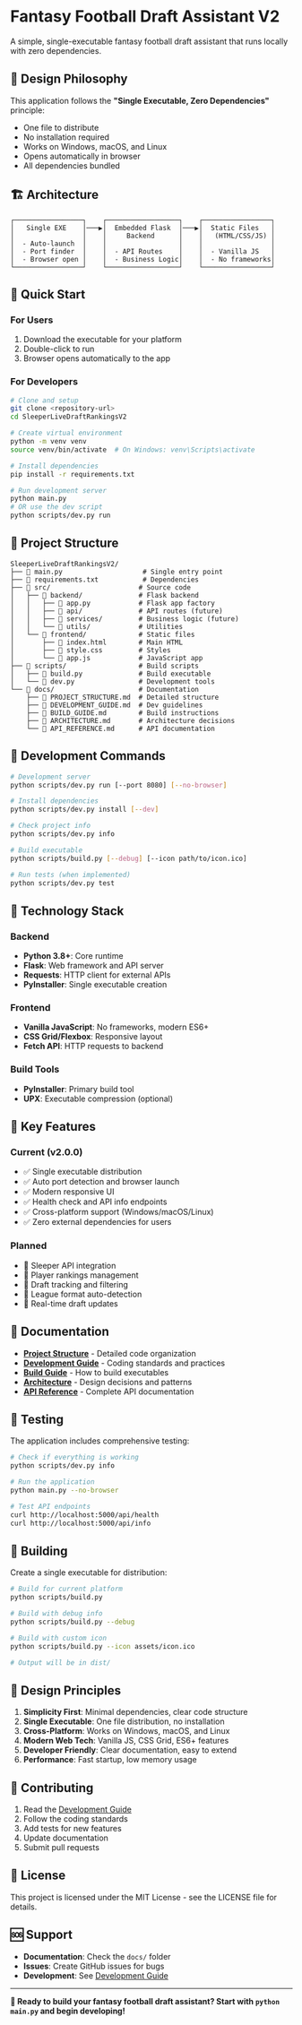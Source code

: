 # Fantasy Football Draft Assistant V2

A simple, single-executable fantasy football draft assistant that runs locally with zero dependencies.

## 🎯 Design Philosophy

This application follows the **"Single Executable, Zero Dependencies"** principle:
- One file to distribute
- No installation required
- Works on Windows, macOS, and Linux
- Opens automatically in browser
- All dependencies bundled

## 🏗️ Architecture

```
┌─────────────────┐    ┌──────────────────┐    ┌─────────────────┐
│   Single EXE    │───▶│  Embedded Flask  │───▶│  Static Files   │
│                 │    │     Backend      │    │   (HTML/CSS/JS) │
│  - Auto-launch  │    │                  │    │                 │
│  - Port finder  │    │  - API Routes    │    │  - Vanilla JS   │
│  - Browser open │    │  - Business Logic│    │  - No frameworks│
└─────────────────┘    └──────────────────┘    └─────────────────┘
```

## 🚀 Quick Start

### For Users
1. Download the executable for your platform
2. Double-click to run
3. Browser opens automatically to the app

### For Developers
```bash
# Clone and setup
git clone <repository-url>
cd SleeperLiveDraftRankingsV2

# Create virtual environment
python -m venv venv
source venv/bin/activate  # On Windows: venv\Scripts\activate

# Install dependencies
pip install -r requirements.txt

# Run development server
python main.py
# OR use the dev script
python scripts/dev.py run
```

## 📁 Project Structure

```
SleeperLiveDraftRankingsV2/
├── 📄 main.py                    # Single entry point
├── 📄 requirements.txt           # Dependencies
├── 📁 src/                      # Source code
│   ├── 📁 backend/              # Flask backend
│   │   ├── 📄 app.py            # Flask app factory
│   │   ├── 📁 api/              # API routes (future)
│   │   ├── 📁 services/         # Business logic (future)
│   │   └── 📁 utils/            # Utilities
│   └── 📁 frontend/             # Static files
│       ├── 📄 index.html        # Main HTML
│       ├── 📄 style.css         # Styles
│       └── 📄 app.js            # JavaScript app
├── 📁 scripts/                  # Build scripts
│   ├── 📄 build.py              # Build executable
│   └── 📄 dev.py                # Development tools
└── 📁 docs/                     # Documentation
    ├── 📄 PROJECT_STRUCTURE.md  # Detailed structure
    ├── 📄 DEVELOPMENT_GUIDE.md  # Dev guidelines
    ├── 📄 BUILD_GUIDE.md        # Build instructions
    ├── 📄 ARCHITECTURE.md       # Architecture decisions
    └── 📄 API_REFERENCE.md      # API documentation
```

## 🔧 Development Commands

```bash
# Development server
python scripts/dev.py run [--port 8080] [--no-browser]

# Install dependencies
python scripts/dev.py install [--dev]

# Check project info
python scripts/dev.py info

# Build executable
python scripts/build.py [--debug] [--icon path/to/icon.ico]

# Run tests (when implemented)
python scripts/dev.py test
```

## 🎨 Technology Stack

### Backend
- **Python 3.8+**: Core runtime
- **Flask**: Web framework and API server
- **Requests**: HTTP client for external APIs
- **PyInstaller**: Single executable creation

### Frontend
- **Vanilla JavaScript**: No frameworks, modern ES6+
- **CSS Grid/Flexbox**: Responsive layout
- **Fetch API**: HTTP requests to backend

### Build Tools
- **PyInstaller**: Primary build tool
- **UPX**: Executable compression (optional)

## 🌟 Key Features

### Current (v2.0.0)
- ✅ Single executable distribution
- ✅ Auto port detection and browser launch
- ✅ Modern responsive UI
- ✅ Health check and API info endpoints
- ✅ Cross-platform support (Windows/macOS/Linux)
- ✅ Zero external dependencies for users

### Planned
- 🔄 Sleeper API integration
- 🔄 Player rankings management
- 🔄 Draft tracking and filtering
- 🔄 League format auto-detection
- 🔄 Real-time draft updates

## 📖 Documentation

- **[Project Structure](docs/PROJECT_STRUCTURE.md)** - Detailed code organization
- **[Development Guide](docs/DEVELOPMENT_GUIDE.md)** - Coding standards and practices
- **[Build Guide](docs/BUILD_GUIDE.md)** - How to build executables
- **[Architecture](docs/ARCHITECTURE.md)** - Design decisions and patterns
- **[API Reference](docs/API_REFERENCE.md)** - Complete API documentation

## 🧪 Testing

The application includes comprehensive testing:

```bash
# Check if everything is working
python scripts/dev.py info

# Run the application
python main.py --no-browser

# Test API endpoints
curl http://localhost:5000/api/health
curl http://localhost:5000/api/info
```

## 🔨 Building

Create a single executable for distribution:

```bash
# Build for current platform
python scripts/build.py

# Build with debug info
python scripts/build.py --debug

# Build with custom icon
python scripts/build.py --icon assets/icon.ico

# Output will be in dist/
```

## 🎯 Design Principles

1. **Simplicity First**: Minimal dependencies, clear code structure
2. **Single Executable**: One file distribution, no installation
3. **Cross-Platform**: Works on Windows, macOS, and Linux
4. **Modern Web Tech**: Vanilla JS, CSS Grid, ES6+ features
5. **Developer Friendly**: Clear documentation, easy to extend
6. **Performance**: Fast startup, low memory usage

## 🤝 Contributing

1. Read the [Development Guide](docs/DEVELOPMENT_GUIDE.md)
2. Follow the coding standards
3. Add tests for new features
4. Update documentation
5. Submit pull requests

## 📝 License

This project is licensed under the MIT License - see the LICENSE file for details.

## 🆘 Support

- **Documentation**: Check the `docs/` folder
- **Issues**: Create GitHub issues for bugs
- **Development**: See [Development Guide](docs/DEVELOPMENT_GUIDE.md)

---

**🏈 Ready to build your fantasy football draft assistant? Start with `python main.py` and begin developing!**
